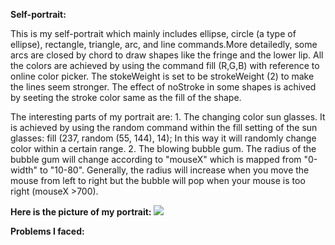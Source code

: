 **Self-portrait:**

This is my self-portrait which mainly includes ellipse, circle (a type of ellipse), rectangle, triangle, arc, and line commands.More detailedly, some arcs are closed by chord to draw shapes like the fringe and the lower lip. All the colors are achieved by using the command fill (R,G,B) with reference to online color picker. The stokeWeight is set to be strokeWeight (2) to make the lines seem stronger.
The effect of noStroke in some shapes is achived by seeting the stroke color same as the fill of the shape.

The interesting parts of my portrait are: 1. The changing color sun glasses. It is achieved by using the random command within the fill setting of the sun glasses: fill (237, random (55, 144), 14); In this way it will randomly change color within a certain range.
2. The blowing bubble gum. The radius of the bubble gum will change according to "mouseX" which is mapped from "0-width" to "10-80". Generally, the radius will increase when you move the mouse from left to right but the bubble will pop when your mouse is too right (mouseX >700).

**Here is the picture of my portrait:**
![](selfPortraitWhole.jpg)


**Problems I faced:**
